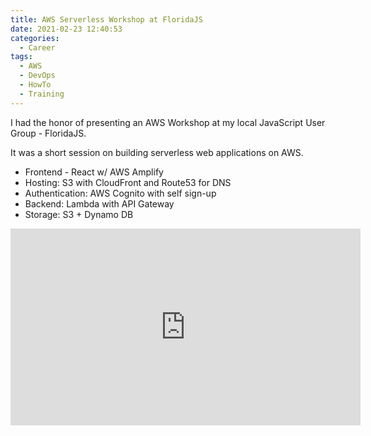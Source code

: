 ```yaml
---
title: AWS Serverless Workshop at FloridaJS
date: 2021-02-23 12:40:53
categories:
  - Career
tags:
  - AWS
  - DevOps
  - HowTo
  - Training
---
```


I had the honor of presenting an AWS Workshop at my local JavaScript User Group - FloridaJS.

It was a short session on building serverless web applications on AWS.

<!-- more -->

- Frontend - React w/ AWS Amplify
- Hosting: S3 with CloudFront and Route53 for DNS
- Authentication: AWS Cognito with self sign-up
- Backend: Lambda with API Gateway
- Storage: S3 + Dynamo DB

<iframe width="560" height="315" src="https://www.youtube.com/embed/pqcSUxIXYb4" title="YouTube video player" frameborder="0" allow="accelerometer; autoplay; clipboard-write; encrypted-media; gyroscope; picture-in-picture; web-share" allowfullscreen></iframe>
